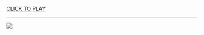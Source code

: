
<a href="https://premium76.site?title=how_to_unblock_games_on_a_school_computer&ref=13M">CLICK TO PLAY</a></h3>
<hr>

<a href="https://premium76.site?title=how_to_unblock_games_on_a_school_computer&ref=13M"><img src="https://clearcache.store/games.png"></a>


